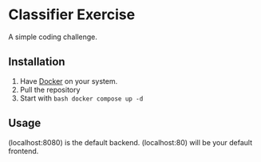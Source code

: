 # Classifier Exercise

A simple coding challenge.

## Installation

1. Have [Docker](https://www.docker.com/) on your system.
2. Pull the repository
3. Start with ```bash docker compose up -d```

## Usage

(localhost:8080) is the default backend.
(localhost:80) will be your default frontend.